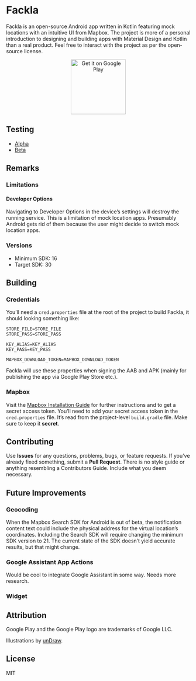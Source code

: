 # Fackla

Fackla is an open-source Android app written in Kotlin featuring mock locations with an intuitive UI from Mapbox.
The project is more of a personal introduction to designing and building apps with Material Design and Kotlin than a real product.
Feel free to interact with the project as per the open-source license.

<p align="center">
  <a href="https://play.google.com/store/apps/details?id=com.phoqe.fackla&pcampaignid=pcampaignidMKT-Other-global-all-co-prtnr-py-PartBadge-Mar2515-1">
    <img alt="Get it on Google Play" width="150" src="https://play.google.com/intl/en_us/badges/static/images/badges/en_badge_web_generic.png">
  </a>
</p>

## Testing

- [Alpha](https://play.google.com/apps/testing/com.phoqe.fackla)
- [Beta](https://play.google.com/apps/testing/com.phoqe.fackla)

## Remarks

### Limitations

#### Developer Options

Navigating to Developer Options in the device’s settings will destroy the running service. This is a limitation of mock location apps. Presumably Android gets rid of them because the user might decide to switch mock location apps.

### Versions

- Minimum SDK: 16
- Target SDK: 30

## Building

### Credentials

You’ll need a `cred.properties` file at the root of the project to build Fackla, it should looking something like:

```
STORE_FILE=STORE_FILE
STORE_PASS=STORE_PASS

KEY_ALIAS=KEY_ALIAS
KEY_PASS=KEY_PASS

MAPBOX_DOWNLOAD_TOKEN=MAPBOX_DOWNLOAD_TOKEN
```

Fackla will use these properties when signing the AAB and APK (mainly for publishing the app via Google Play Store etc.).

### Mapbox

Visit the [Mapbox Installation Guide](https://docs.mapbox.com/android/maps/guides/install) for further instructions and to get a secret access token.
You’ll need to add your secret access token in the `cred.properties` file.
It’s read from the project-level `build.gradle` file. Make sure to keep it **secret**.

## Contributing

Use **Issues** for any questions, problems, bugs, or feature requests. If you’ve already fixed something, submit a **Pull Request**. There is no style guide or anything resembling a Contributors Guide. Include what you deem necessary.

## Future Improvements

### Geocoding

When the Mapbox Search SDK for Android is out of beta, the notification content text could include the physical address for the virtual location’s coordinates.
Including the Search SDK will require changing the minimum SDK version to 21. The current state of the SDK doesn’t yield accurate results, but that might change.

### Google Assistant App Actions

Would be cool to integrate Google Assistant in some way. Needs more research.

### Widget

## Attribution

Google Play and the Google Play logo are trademarks of Google LLC.

Illustrations by [unDraw](https://undraw.co).

## License

MIT

